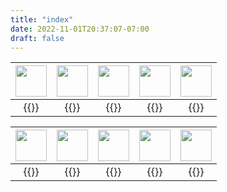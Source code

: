 ```yaml
---
title: "index"
date: 2022-11-01T20:37:07-07:00
draft: false
---
```




<img src="flags/us.svg" width="50"> |  <img src="flags/ru.svg" width="50"> | <img src="flags/de.svg" width="50"> | <img src="flags/gb.svg" width="50"> | <img src="flags/cn.svg" width="50">
:------------------------------:|:------------------------------:|:------------------------------:|:------------------------------:|:------------------------------:
{{<thermallist nation="us_">}}  |  {{<thermallist nation="ussr_">}}|{{<thermallist nation="germ_">}}|{{<thermallist nation="uk_">}}|{{<thermallist nation="cn_">}}

<img src="flags/se.svg" width="50"> |  <img src="flags/il.svg" width="50"> | <img src="flags/it.svg" width="50"> | <img src="flags/jp.svg" width="50"> | <img src="flags/fr.svg" width="50">
:------------------------------:|:------------------------------:|:------------------------------:|:------------------------------:|:------------------------------:
{{<thermallist nation="sw_">}}  |  {{<thermallist nation="il_">}}|{{<thermallist nation="it_">}}|{{<thermallist nation="jp_">}}|{{<thermallist nation="fr_">}}